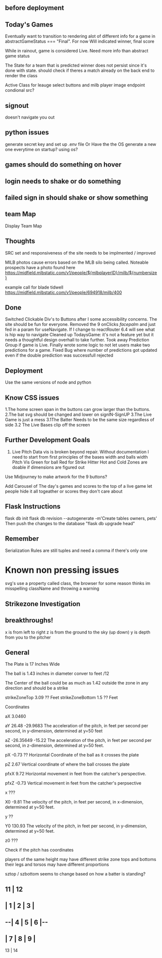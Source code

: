 ## before deployment 





## Today's Games

Eventually want to transition to rendering alot of different info for a game in 
abstractGameStatus === "Final". For now Will indicated winner, final score


While in rainout, game is considered Live. Need more info than abstract game status

The State for a team that is predicted winner does not persist since it's done with state.
should check if theres a match already on the back end to render the class

Active Class for leauge select buttons and milb player image endpoint condional src?



## signout 
doesn't navigate you out


## python issues
generate secret key and set up .env file
Or Have the the OS generate a new one everytime on startup? using os?


## games should do something on hover
## login needs to shake or do something
## failed sign in should shake or show something


## team Map
Display Team Map


## Thoughts

SRC set and responsiveness of the site needs to be implmented / improved

MILB photos cause errors based on the MLB silo being called.
  Noteable prospects have a photo found here
  https://midfield.mlbstatic.com/v1/people/${mlbplayerID}/milb/${numbersize}

example call for blade tidwell
    https://midfield.mlbstatic.com/v1/people/694918/milb/400




## Done
Switched Clickable Div's to Buttons after I some accessibility concerns. The site should be fun for everyone.
Removed the 9 onClicks *facepalm* and just fed in a param for useNavigate. If I change to reactRouter 6.4 will see what is hip way to navigate
Cleaned up TodaysGame: it's not a feature yet but it needs a thoughtful design overhall to take further. 
Took away Prediction Group if game is Live.
Finally wrote some logic to not let users make two predictions for a game.
Fixed Bug where number of predictions got updated even if the double prediction was successfull rejected







## Deployment
Use the same versions of node and python



## Know CSS issues

1.The home screen span in the buttons can grow larger than the buttons.
2.The bat svg should be changed and lower on signIN-SignUP
3.The Live Game is just a mess
3.1The Batter Needs to be the same size regardless of side
3.2 The Live Bases clip off the screen




## Further Development Goals

1. Live Pitch Data vis is broken beyond repair.
Without documentation I need to start from first principles of the bases width and balls width
Pitch Vis Green for ball Red for Strike
Hitter Hot and Cold Zones are doable if dimensions are figured out

Use Midjourney to make artwork for the 9 buttons?

Add Carousel of The day's games and scores to the top of a live game
  let people hide it all togeather or scores they don't care about





## Flask Instructions 

flask db init
 flask db revision --autogenerate -m'Create tables owners, pets'
Then push the changes to the database
 "flask db upgrade head"



## Remember
Serialization Rules are still tuples and need a comma if there's only one




# Known non pressing issues
  svg's use a property called class, the browser for some reason thinks im misspelling className and throwing a warning
  






## Strikezone Investigation

## breakthroughs!
x is from left to right
z is from the ground to the sky (up down)
y is depth from you to the pitcher

## General 

The Plate is 17 Inches Wide

The ball is 1.43 inches in diameter conver to feet /12

The Center of the ball could be as much as 1.42 outside the zone in any direction and should be a strike

strikeZoneTop 3.09 ?? Feet
strikeZoneBottom 1.5 ?? Feet

Coordinates

aX 3.0460

aY 26.48 -29.9683
  The acceleration of the pitch, in feet per second per second, in y-dimension, determined at y=50 feet

aZ -26.35649 -15.22
 The acceleration of the pitch, in feet per second per second, in z-dimension, determined at y=50 feet.


pX -0.73
?? Horizontal Coordinate of the ball as it crosses the plate


pZ 2.67
Vertical coordinate of where the ball crosses the plate



pfxX 9.72 
    Horizontal movement in feet from the catcher's perspective.

pfxZ -0.73
  Vertical movement in feet from the catcher's perpsective

x ???

X0 -9.81
 The velocity of the pitch, in feet per second, in x-dimension, determined at y=50 feet.

y ??


Y0 130.93
 The velocity of the pitch, in feet per second, in y-dimension, determined at y=50 feet.

z0 ???


Check if the pitch has coordinates

players of the same height may have different strike zone tops and bottoms
their legs and torsos may have different proportions

sztop / szbottom seems to change based on how a batter is standing?



11      |      12
  -------------
  | 1 | 2 | 3 |
  -------------
--| 4 | 5 | 6 |--
  -------------
  | 7 | 8 | 9 |
  -------------
13      |      14